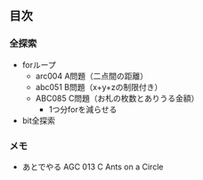 ## 目次
### 全探索
- forループ
    - arc004 A問題（二点間の距離）
    - abc051 B問題（x+y+zの制限付き）
    - ABC085 C問題（お札の枚数とありうる金額）
      - 1つ分forを減らせる
- bit全探索


### メモ
- あとでやる
AGC 013 C Ants on a Circle